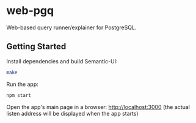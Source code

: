 web-pgq
=======

Web-based query runner/explainer for PostgreSQL.


Getting Started
---------------

Install dependencies and build Semantic-UI:
```bash
make
```

Run the app:
```bash
npm start
```

Open the app's main page in a browser: <http://localhost:3000> (the actual listen address will be displayed when the
app starts)
